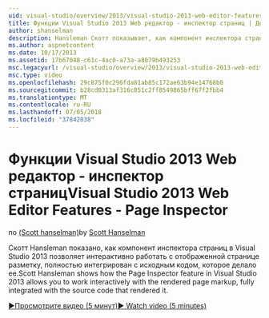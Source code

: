 ```yaml
---
uid: visual-studio/overview/2013/visual-studio-2013-web-editor-features-page-inspector
title: Функции Visual Studio 2013 Web редактор - инспектор страниц | Документация Майкрософт
author: shanselman
description: Hansleman Скотт показывает, как компонент инспектора страниц в Visual Studio 2013 позволяет интерактивно работать с отображенной странице разметку, полностью интегрированный w...
ms.author: aspnetcontent
ms.date: 10/17/2013
ms.assetid: 17b67048-c61c-4ac0-a73a-a8079b493253
msc.legacyurl: /visual-studio/overview/2013/visual-studio-2013-web-editor-features-page-inspector
msc.type: video
ms.openlocfilehash: 29c875f0c296fda81ab85c172ae63b94e14768b0
ms.sourcegitcommit: b28cd0313af316c051c2ff8549865bff67f2fbb4
ms.translationtype: MT
ms.contentlocale: ru-RU
ms.lasthandoff: 07/05/2018
ms.locfileid: "37842038"
---
```

<a name="visual-studio-2013-web-editor-features---page-inspector"></a><span data-ttu-id="cd63f-103">Функции Visual Studio 2013 Web редактор - инспектор страниц</span><span class="sxs-lookup"><span data-stu-id="cd63f-103">Visual Studio 2013 Web Editor Features - Page Inspector</span></span>
====================
<span data-ttu-id="cd63f-104">по [(Scott hanselman)](https://github.com/shanselman)</span><span class="sxs-lookup"><span data-stu-id="cd63f-104">by [Scott Hanselman](https://github.com/shanselman)</span></span>

<span data-ttu-id="cd63f-105">Скотт Hansleman показано, как компонент инспектора страниц в Visual Studio 2013 позволяет интерактивно работать с отображенной странице разметку, полностью интегрирован с исходным кодом, которое делало ее.</span><span class="sxs-lookup"><span data-stu-id="cd63f-105">Scott Hansleman shows how the Page Inspector feature in Visual Studio 2013 allows you to work interactively with the rendered page markup, fully integrated with the source code that rendered it.</span></span>

[<span data-ttu-id="cd63f-106">&#9654;Просмотрите видео (5 минут)</span><span class="sxs-lookup"><span data-stu-id="cd63f-106">&#9654; Watch video (5 minutes)</span></span>](https://channel9.msdn.com/Blogs/ASP-NET-Site-Videos/visual-studio-2013-web-editor-features-page-inspector)
